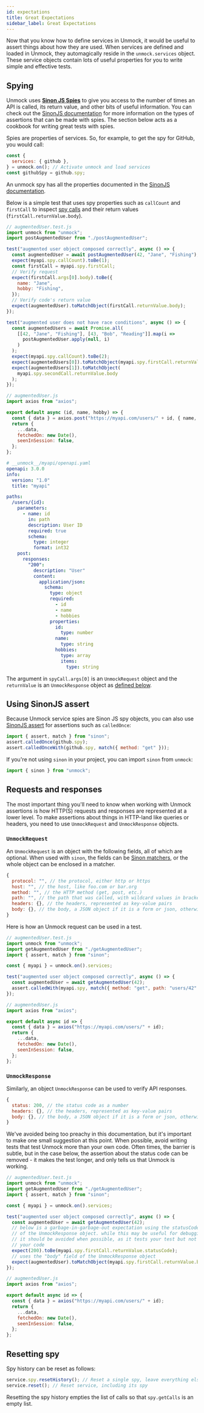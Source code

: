 ```yaml
---
id: expectations
title: Great Expectations
sidebar_label: Great Expectations
---
```


Now that you know how to define services in Unmock, it would be useful to assert things about how they are used. When services are defined and loaded in Unmock, they automagically reside in the `unmock.services` object. These service objects contain lots of useful properties for you to write simple and effective tests.

## Spying

Unmock uses **[Sinon JS Spies](https://sinonjs.org/releases/v7.4.1/spies/)** to give you access to the number of times an API is called, its return value, and other bits of useful information. You can check out the [SinonJS documentation](https://sinonjs.org/releases/v7.4.1/spies/) for more information on the types of assertions that can be made with spies. The section below acts as a cookbook for writing great tests with spies.

Spies are properties of services. So, for example, to get the spy for GitHub, you would call:

```javascript
const {
  services: { github },
} = unmock.on(); // Activate unmock and load services
const githubSpy = github.spy;
```

An unmock spy has all the properties documented in the [SinonJS documentation](https://sinonjs.org/releases/v7.4.1/spies/).

Below is a simple test that uses spy properties such as `callCount` and `firstCall` to inspect [spy calls](https://sinonjs.org/releases/v7.4.1/spy-call/) and their return values (`firstCall.returnValue.body`).

<!--DOCUSAURUS_CODE_TABS-->

<!--Test-->

```javascript
// augmentedUser.test.js
import unmock from "unmock";
import postAugmentedUser from "./postAugmentedUser";

test("augmented user object composed correctly", async () => {
  const augmentedUser = await postAugmentedUser(42, "Jane", "Fishing");
  expect(myapi.spy.callCount).toBe(1);
  const firstCall = myapi.spy.firstCall;
  // Verify request
  expect(firstCall.args[0].body).toBe({
    name: "Jane",
    hobby: "Fishing",
  });
  // Verify code's return value
  expect(augmentedUser).toMatchObject(firstCall.returnValue.body);
});

test("augmented user does not have race conditions", async () => {
  const augmentedUsers = await Promise.all(
    [[42, "Jane", "Fishing"], [43, "Bob", "Reading"]].map(i =>
      postAugmentedUser.apply(null, i)
    )
  );
  expect(myapi.spy.callCount).toBe(2);
  expect(augmentedUsers[0]).toMatchObject(myapi.spy.firstCall.returnValue.body);
  expect(augmentedUsers[1]).toMatchObject(
    myapi.spy.secondCall.returnValue.body
  );
});
```

<!--Code-->

```javascript
// augmentedUser.js
import axios from "axios";

export default async (id, name, hobby) => {
  const { data } = axios.post("https://myapi.com/users/" + id, { name, hobby });
  return {
    ...data,
    fetchedOn: new Date(),
    seenInSession: false,
  };
};
```

<!--Service spec-->

```yaml
# __unmock__/myapi/openapi.yaml
openapi: 3.0.0
info:
  version: "1.0"
  title: "myapi"

paths:
  /users/{id}:
    parameters:
      - name: id
        in: path
        description: User ID
        required: true
        schema:
          type: integer
          format: int32
    post:
      responses:
        "200":
          description: "User"
          content:
            application/json:
              schema:
                type: object
                required:
                  - id
                  - name
                  - hobbies
                properties:
                  id:
                    type: number
                  name:
                    type: string
                  hobbies:
                    type: array
                    items:
                      type: string
```

<!--END_DOCUSAURUS_CODE_TABS-->

The argument in `spyCall.args[0]` is an `UnmockRequest` object and the `returnValue` is an `UnmockResponse` object as [defined below](#unmockrequest).

## Using SinonJS assert

Because Unmock service spies are Sinon JS spy objects, you can also use [SinonJS assert](https://sinonjs.org/releases/v7.4.1/assertions/) for assertions such as `calledOnce`:

```javascript
import { assert, match } from "sinon";
assert.calledOnce(github.spy);
assert.calledOnceWith(github.spy, match({ method: "get" }));
```

If you're not using `sinon` in your project, you can import `sinon` from `unmock`:

```javascript
import { sinon } from "unmock";
```

## Requests and responses

The most important thing you'll need to know when working with Unmock assertions is how HTTP(S) requests and responses are represented at a lower level. To make assertions about things in HTTP-land like queries or headers, you need to use `UnmockRequest` and `UnmockResponse` objects.

### `UnmockRequest`

An `UnmockRequest` is an object with the following fields, all of which are optional. When used with `sinon`, the fields can be [Sinon matchers](https://sinonjs.org/releases/v7.4.1/matchers/), or the whole object can be enclosed in a matcher.

```javascript
{
  protocol: "", // the protocol, either http or https
  host: "", // the host, like foo.com or bar.org
  method: "", // the HTTP method (get, post, etc.)
  path: "", // the path that was called, with wildcard values in brackets
  headers: {}, // the headers, represented as key-value pairs
  body: {}, // the body, a JSON object if it is a form or json, otherwise a string
}
```

Here is how an Unmock request can be used in a test.

<!--DOCUSAURUS_CODE_TABS-->

<!--Test-->

```javascript
// augmentedUser.test.js
import unmock from "unmock";
import getAugmentedUser from "./getAugmentedUser";
import { assert, match } from "sinon";

const { myapi } = unmock.on().services;

test("augmented user object composed correctly", async () => {
  const augmentedUser = await getAugmentedUser(42);
  assert.calledWith(myapi.spy, match({ method: "get", path: "users/42" }));
});
```

<!--Code-->

```javascript
// augmentedUser.js
import axios from "axios";

export default async id => {
  const { data } = axios("https://myapi.com/users/" + id);
  return {
    ...data,
    fetchedOn: new Date(),
    seenInSession: false,
  };
};
```

<!--END_DOCUSAURUS_CODE_TABS-->

### `UnmockResponse`

Similarly, an object `UnmockResponse` can be used to verify API responses.

```javascript
{
  status: 200, // the status code as a number
  headers: {}, // the headers, represented as key-value pairs
  body: {}, // the body, a JSON object if it is a form or json, otherwise a string
}
```

We've avoided being too preachy in this documentation, but it's important to make one small suggestion at this point. When possible, avoid writing tests that test Unmock more than your own code. Often times, the barrier is subtle, but in the case below, the assertion about the status code can be removed - it makes the test longer, and only tells us that Unmock is working.

<!--DOCUSAURUS_CODE_TABS-->

<!--Test-->

```javascript
// augmentedUser.test.js
import unmock from "unmock";
import getAugmentedUser from "./getAugmentedUser";
import { assert, match } from "sinon";

const { myapi } = unmock.on().services;

test("augmented user object composed correctly", async () => {
  const augmentedUser = await getAugmentedUser(42);
  // below is a garbage-in-garbage-out expectation using the statusCode
  // of the UnmockResponse object. while this may be useful for debugging,
  // it should be avoided when possible, as it tests your test but not
  // your code
  expect(200).toBe(myapi.spy.firstCall.returnValue.statusCode);
  // uses the "body" field of the UnmockResponse object
  expect(augmentedUser).toMatchObject(myapi.spy.firstCall.returnValue.body);
});
```

<!--Code-->

```javascript
// augmentedUser.js
import axios from "axios";

export default async id => {
  const { data } = axios("https://myapi.com/users/" + id);
  return {
    ...data,
    fetchedOn: new Date(),
    seenInSession: false,
  };
};
```

<!--END_DOCUSAURUS_CODE_TABS-->

## Resetting spy

Spy history can be reset as follows:

```js
service.spy.resetHistory(); // Reset a single spy, leave everything else intact
service.reset(); // Reset service, including its spy
```

Resetting the spy history empties the list of calls so that `spy.getCalls` is an empty list.
